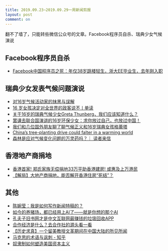 ```yaml
---
title: 2019.09.23~2019.09.29一周新闻剪报
layout: post
comment: on
---
```


翻不了墙了，只能转些微信公众号的文章。Facebook程序员自杀、瑞典少女气候演说

<!--excerpt-->

## Facebook程序员自杀
* [Facebook中国程序员之死：年仅38岁跳楼轻生，浙大EE毕业生，去年刚入职](https://mp.weixin.qq.com/s?__biz=MzIzNjc1NzUzMw==&mid=2247530307&idx=1&sn=dca1920e54f77e54367b81402ff19472&chksm=e8d0c031dfa74927435cd25e15852a896e3bd354e119507147a587f6a210ca818d699c0016b9&mpshare=1&scene=1&srcid=0924NbcrR5lv6JdZA4ZzjC0E&sharer_sharetime=1569931409609&sharer_shareid=dd05ef6fa40a9a30430290aebe090b10&pass_ticket=Hgx5mv0KyYo88FpEfPp9026xC5aUGJ3kp7tY2efm%2Bi%2BVgP9c9SDv64dcVCqx4JuF#rd)

## 瑞典少女发表气候问题演说
* [对16岁气候活动家的抹黑与误解](https://mp.weixin.qq.com/s?__biz=MjM5NDEwNjQ0MQ==&mid=2654282256&idx=1&sn=ae3b50bb3ce9a65a57ccdc814bd35ff7&chksm=bd4d5f368a3ad620eb7d51d8581035754e809e76b26453e57512e1fc8f408a558b6aaac9e920&mpshare=1&scene=1&srcid=&sharer_sharetime=1569931739718&sharer_shareid=dd05ef6fa40a9a30430290aebe090b10&pass_ticket=Hgx5mv0KyYo88FpEfPp9026xC5aUGJ3kp7tY2efm%2Bi%2BVgP9c9SDv64dcVCqx4JuF#rd)
* [16 岁女孩决定对全世界的政客说不丨单读](https://mp.weixin.qq.com/s?__biz=MzA3MzYzNjMyMA==&mid=2650191319&idx=1&sn=2db7d6c03adb558935aca6132ef1d3fb&pass_ticket=Hgx5mv0KyYo88FpEfPp9026xC5aUGJ3kp7tY2efm%2Bi%2BVgP9c9SDv64dcVCqx4JuF)
* [关于16岁的瑞典气候少女Greta Thunberg，我们应该知道什么？](https://mp.weixin.qq.com/s?__biz=MzI0MjE4NTYzMw==&mid=2649535800&idx=1&sn=8d6bf04f3d2f9c3d1c3d7a6dda392590&chksm=f11831f6c66fb8e0b58e7169a9d257fc4ec064672b8f7ac91c41e63dee710d41ae6276a2c452&mpshare=1&scene=1&srcid=0924dzddjUV2c0nB3BKMtMmm&sharer_sharetime=1569931461546&sharer_shareid=dd05ef6fa40a9a30430290aebe090b10&pass_ticket=Hgx5mv0KyYo88FpEfPp9026xC5aUGJ3kp7tY2efm%2Bi%2BVgP9c9SDv64dcVCqx4JuF#rd)
* [罢课去联合国演讲的16岁环保少女：求你放过自己，也放过中国！](https://mp.weixin.qq.com/s?__biz=MzA5NzIwMjQzMA==&mid=2650009350&idx=5&sn=5182d6f114d2d9d1d957c7d8767245ec&chksm=88a33697bfd4bf81a7629e76e7e1a18e640a76ee61bf6133fa99be4915e7466c8f7b087a9738&mpshare=1&scene=1&srcid=&sharer_sharetime=1569931485377&sharer_shareid=dd05ef6fa40a9a30430290aebe090b10&pass_ticket=Hgx5mv0KyYo88FpEfPp9026xC5aUGJ3kp7tY2efm%2Bi%2BVgP9c9SDv64dcVCqx4JuF#rd)
* [我们和几位国外朋友聊了聊气候正义和16岁瑞典女孩格蕾塔](https://mp.weixin.qq.com/s?__biz=MzU4NDU4NDEwMA==&mid=2247494980&idx=1&sn=889020db7a890270eaf1e6669819e7fe&chksm=fd95338fcae2ba99b15afe77ff409d0abe996a02f4cfabf50eba95cef815a6b919b862e3ce28&mpshare=1&scene=1&srcid=&sharer_sharetime=1569931949829&sharer_shareid=dd05ef6fa40a9a30430290aebe090b10&pass_ticket=Hgx5mv0KyYo88FpEfPp9026xC5aUGJ3kp7tY2efm%2Bi%2BVgP9c9SDv64dcVCqx4JuF#rd)
* [China’s tree-planting drive could falter in a warming world](https://www.nature.com/articles/d41586-019-02789-w?from=timeline)
* [森林是应对气候变化问题的万灵药吗？｜ 读者来信](https://mp.weixin.qq.com/s?__biz=MzIyNDA2NTI4Mg==&mid=2655436310&idx=1&sn=a18ec783ea26c2cac4327c85efc89f9c&chksm=f3a6bc7bc4d1356d63f6d4523251a0de9b0024429044abf77f5b155ae545a4fa43661315681a&mpshare=1&scene=1&srcid=0929JPGu8oQp3Q4WAkbquU28&sharer_sharetime=1569931996761&sharer_shareid=dd05ef6fa40a9a30430290aebe090b10&pass_ticket=Hgx5mv0KyYo88FpEfPp9026xC5aUGJ3kp7tY2efm%2Bi%2BVgP9c9SDv64dcVCqx4JuF#rd)

## 香港地产商捐地
* [香港首家! 郑氏家族无偿捐地33万平助香港建房! 或惠及上万港民](https://mparticle.uc.cn/article_org.html?uc_param_str=frdnsnpfvecpntnwprdssskt&client=ucweb&wm_id=fa3d9beced874e16ae109b375c4f1efc&title_type=1&pagetype=share&app=uc-iflow&btifl=100&wm_cid=313365411301166080&uc_share_depth=6)
* [【解局】大地产商捐地，能否解开香港住房“死结”？](https://mp.weixin.qq.com/s?__biz=MzA3MDM2NTIwMA==&mid=2651099282&idx=1&sn=cd34558c53b78f001de136facfdb9f35&chksm=84cdc9edb3ba40fbbdec323c14fde4754730aa301085138bbb68b7ae0b9860e5353afd0a6df1&mpshare=1&scene=1&srcid=&sharer_sharetime=1569930643365&sharer_shareid=dd05ef6fa40a9a30430290aebe090b10&pass_ticket=Hgx5mv0KyYo88FpEfPp9026xC5aUGJ3kp7tY2efm%2Bi%2BVgP9c9SDv64dcVCqx4JuF#rd)

## 其他
* [陈婉莹：我是如何写作新闻特稿的？](https://mp.weixin.qq.com/s?__biz=MjM5ODQ5ODE5Ng==&mid=2651242790&idx=1&sn=867cd771460af948e70e7f7efa88abaa&chksm=bd3bbbdd8a4c32cbd9b3fd48ddcf932cf0da1555d4f2bff9981c52598b4c674933bea71c49df&mpshare=1&scene=1&srcid=&sharer_sharetime=1569931892473&sharer_shareid=dd05ef6fa40a9a30430290aebe090b10&pass_ticket=Hgx5mv0KyYo88FpEfPp9026xC5aUGJ3kp7tY2efm%2Bi%2BVgP9c9SDv64dcVCqx4JuF#rd)
* [如今的养猪场，都已经用上AI了——就是你想的那个AI](https://mp.weixin.qq.com/s?__biz=MzA5MjMzOTY4Mw==&mid=2653002086&idx=2&sn=970806cfd5dde9b51cd68cde39481c45&chksm=8bbb95eabccc1cfce523e04ca2fd89c264382b80bcadc759a2e1dfaadb1cb873a55a3b6fd0b4&mpshare=1&scene=1&srcid=&sharer_sharetime=1569931706563&sharer_shareid=dd05ef6fa40a9a30430290aebe090b10&pass_ticket=Hgx5mv0KyYo88FpEfPp9026xC5aUGJ3kp7tY2efm%2Bi%2BVgP9c9SDv64dcVCqx4JuF#rd)
* [孔夫子旧书网才是中文互联网最赚钱的垃圾回收APP](https://mp.weixin.qq.com/s?__biz=MzAxNDQwNTg1OA==&mid=2649659395&idx=1&sn=bac4472459ae6c9f793d10f91f1bbd8c&chksm=8389e18eb4fe68986a11f3ee014c6f257284a1e3c80efd3ee6ab0cfc6d4663e5a8bf96c692e3&mpshare=1&scene=1&srcid=&sharer_sharetime=1569931643881&sharer_shareid=dd05ef6fa40a9a30430290aebe090b10&pass_ticket=Hgx5mv0KyYo88FpEfPp9026xC5aUGJ3kp7tY2efm%2Bi%2BVgP9c9SDv64dcVCqx4JuF#rd)
* [合作经济是什么？去合作社的源头看一看](https://mp.weixin.qq.com/s?__biz=MzI0NDk2NTM2MQ==&mid=2247488774&idx=1&sn=6250172acdf775a422088b3984aef12c&chksm=e9549f98de23168ef0a204ca881383adf2a7cd5ba9b1c49fbe932b7ce92ff40e57f6fc9cf141&mpshare=1&scene=1&srcid=0926jWkAUugp5NZvpdXC24t0&sharer_sharetime=1569931683555&sharer_shareid=dd05ef6fa40a9a30430290aebe090b10&pass_ticket=Hgx5mv0KyYo88FpEfPp9026xC5aUGJ3kp7tY2efm%2Bi%2BVgP9c9SDv64dcVCqx4JuF#rd)
* [【历史求真】一个留美教授文革期间在中国大陆的所见所闻](https://mp.weixin.qq.com/s?__biz=MzI2MDYxNDYzMA==&mid=2247485424&idx=1&sn=12d053525a37b4c3e213cab0cef7c404&chksm=ea67b779dd103e6f665091ce0430cf6f51e5fd81ac295184fbbc1b43830fa3a79f410a8f3bb6&mpshare=1&scene=1&srcid=&sharer_sharetime=1569931383502&sharer_shareid=dd05ef6fa40a9a30430290aebe090b10&pass_ticket=Hgx5mv0KyYo88FpEfPp9026xC5aUGJ3kp7tY2efm%2Bi%2BVgP9c9SDv64dcVCqx4JuF#rd)
* [马克思的术语与讽刺 - 知乎](https://zhuanlan.zhihu.com/p/83558820?utm_source=wechat_session&utm_medium=social&utm_oi=58219267358720&from=timeline&s_s_i=vJtg0HzU8Jfw2%2BNXbu4jcrbzcThuZ91LnyaD6FJJ4KM%3D&s_r=0)
* [奴隶制如何塑造美国资本主义](https://mp.weixin.qq.com/s?__biz=MzU0ODkyMTAyOQ==&mid=2247487744&idx=1&sn=f4f0d961b07be617445701ad39dbc72b&chksm=fbb69aaaccc113bc7d322e129850397d08a6ca6f087a94fbb1f4ccca3c3704efb27dab04c158&mpshare=1&scene=1&srcid=0926M8tHbcvZli2HGdIDdB4e&sharer_sharetime=1569931654721&sharer_shareid=dd05ef6fa40a9a30430290aebe090b10&pass_ticket=Hgx5mv0KyYo88FpEfPp9026xC5aUGJ3kp7tY2efm%2Bi%2BVgP9c9SDv64dcVCqx4JuF#rd)